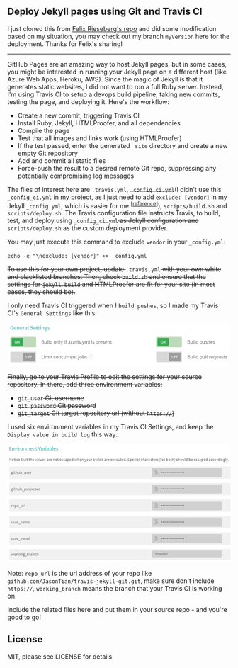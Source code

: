 ## Deploy Jekyll pages using Git and Travis CI

I just cloned this from [Felix Rieseberg's repo](https://github.com/felixrieseberg/travis-jekyll-git) and did some modification based on my situation, you may check out my branch `myVersion` here for the deployment. Thanks for Felix's sharing!

---

GitHub Pages are an amazing way to host Jekyll pages, but in some cases, you might be interested in running your Jekyll page on a different host (like Azure Web Apps, Heroku, AWS). Since the magic of Jekyll is that it generates static websites, I did not want to run a full Ruby server. Instead, I'm using Travis CI to setup a devops build pipeline, taking new commits, testing the page, and deploying it. Here's the workflow:

 * Create a new commit, triggering Travis CI
 * Install Ruby, Jekyll, HTMLProofer, and all dependencies
 * Compile the page
 * Test that all images and links work (using HTMLProofer)
 * If the test passed, enter the generated `_site` directory and create a new empty Git repository
 * Add and commit all static files
 * Force-push the result to a desired remote Git repo, suppressing any potentially compromising log messages

The files of interest here are `.travis.yml`, <strike>`_config_ci.yml`</strike>(I didn't use this `_config_ci.yml` in my project, as I just need to add `exclude: [vendor]` in my Jekyll `_config.yml`, which is easier for me.<sup>[[reference](https://jekyllrb.com/docs/continuous-integration/)]</sup>), `scripts/build.sh` and `scripts/deploy.sh`. The Travis configuration file instructs Travis, to build, test, and deploy using <strike>`_config_ci.yml` as Jekyll configuration and</strike> `scripts/deploy.sh` as the custom deployment provider.

You may just execute this command to exclude `vendor` in your `_config.yml`:

`echo -e "\nexclude: [vendor]" >> _config.yml`

<strike>To use this for your own project, update `.travis.yml` with your own white and blacklisted branches. Then, check `build.sh` and ensure that the settings for `jekyll build` and HTMLProofer are fit for your site (in most cases, they should be).</strike>

I only need Travis CI triggered when I `build pushes`, so I made my Travis CI's `General Settings` like this: 

![](./gs.png)

<strike>Finally, go to your Travis Profile to edit the settings for your source repository. In there, add three environment variables:

* `git_user` Git username
* `git_password` Git password
* `git_target` Git target repository url (without `https://`)</strike>

I used six environment variables in my Travis CI Settings, and keep the `Display value in build log` this way:

![](./ev.png)

Note: `repo_url` is the url address of your repo like `github.com/JasonTian/travis-jekyll-git.git`, make sure don't include `https://`, `working_branch` means the branch that your Travis CI is working on.

Include the related files here and put them in your source repo - and you're good to go!

## License
MIT, please see LICENSE for details. 
